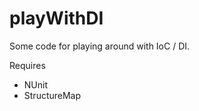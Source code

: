 playWithDI
==========

Some code for playing around with IoC / DI.

Requires
  * NUnit
  * StructureMap
  
